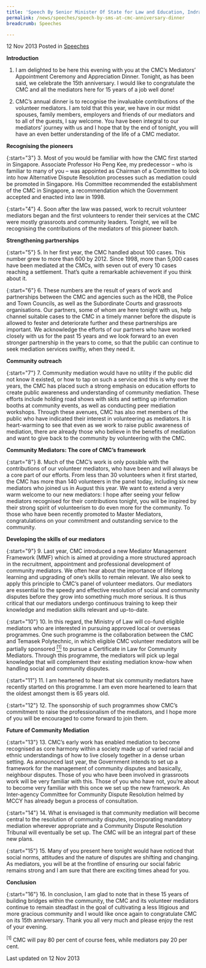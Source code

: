 ```yaml
---
title: 'Speech By Senior Minister Of State for Law and Education, Indranee Rajah, at the Community Mediation Centre’s 15th Year Anniversary Celebrations, Mediators’ Appointment Ceremony And Appreciation Dinner'
permalink: /news/speeches/speech-by-sms-at-cmc-anniversary-dinner
breadcrumb: Speeches

---
```



12 Nov 2013 Posted in [Speeches](/news/speeches)


**Introduction**

1. I am delighted to be here this evening with you at the CMC’s Mediators’ Appointment Ceremony and Appreciation Dinner. Tonight, as has been said, we celebrate the 15th anniversary. I would like to congratulate the CMC and all the mediators here for 15 years of a job well done!


2. CMC’s annual dinner is to recognise the invaluable contributions of the volunteer mediators. I am told that this year, we have in our midst spouses, family members, employers and friends of our mediators and to all of the guests, I say welcome. You have been integral to our mediators’ journey with us and I hope that by the end of tonight, you will have an even better understanding of the life of a CMC mediator. 


**Recognising the pioneers**

{:start="3"}
3. Most of you would be familiar with how the CMC first started in Singapore. Associate Professor Ho Peng Kee, my predecessor – who is familiar to many of you – was appointed as Chairman of a Committee to look into how Alternative Dispute Resolution processes such as mediation could be promoted in Singapore. His Committee recommended the establishment of the CMC in Singapore, a recommendation which the Government accepted and enacted into law in 1998.

{:start="4"}
4. Soon after the law was passed, work to recruit volunteer mediators began and the first volunteers to render their services at the CMC were mostly grassroots and community leaders. Tonight, we will be recognising the contributions of the mediators of this pioneer batch.

**Strengthening partnerships**

{:start="5"}
5. In her first year, the CMC handled about 100 cases. This number grew to more than 600 by 2012. Since 1998, more than 5,000 cases have been mediated at the CMCs, with seven out of every 10 cases reaching a settlement. That’s quite a remarkable achievement if you think about it.


{:start="6"}
6. These numbers are the result of years of work and partnerships between the CMC and agencies such as the HDB, the Police and Town Councils, as well as the Subordinate Courts and grassroots organisations. Our partners, some of whom are here tonight with us, help channel suitable cases to the CMC in a timely manner before the dispute is allowed to fester and deteriorate further and these partnerships are important. We acknowledge the efforts of our partners who have worked closely with us for the past 15 years and we look forward to an even stronger partnership in the years to come, so that the public can continue to seek mediation services swiftly, when they need it.


**Community outreach**

{:start="7"}
7. Community mediation would have no utility if the public did not know it existed, or how to tap on such a service and this is why over the years, the CMC has placed such a strong emphasis on education efforts to create public awareness and understanding of community mediation. These efforts include holding road shows with skits and setting up information booths at community events, as well as conducting peer mediation workshops. Through these avenues, CMC has also met members of the public who have indicated their interest in volunteering as mediators. It is heart-warming to see that even as we work to raise public awareness of mediation, there are already those who believe in the benefits of mediation and want to give back to the community by volunteering with the CMC.  



**Community Mediators: The core of CMC’s framework**

{:start="8"}
8. Much of the CMC’s work is only possible with the contributions of our volunteer mediators, who have been and will always be a core part of our efforts. From less than 30 volunteers when it first started, the CMC has more than 140 volunteers in the panel today, including six new mediators who joined us in August this year. We want to extend a very warm welcome to our new mediators: I hope after seeing your fellow mediators recognised for their contributions tonight, you will be inspired by their strong spirit of volunteerism to do even more for the community. To those who have been recently promoted to Master Mediators, congratulations on your commitment and outstanding service to the community.

**Developing the skills of our mediators**

{:start="9"}
9. Last year, CMC introduced a new Mediator Management Framework (MMF) which is aimed at providing a more structured approach in the recruitment, appointment and professional development of community mediators. We often hear about the importance of lifelong learning and upgrading of one’s skills to remain relevant. We also seek to apply this principle to CMC’s panel of volunteer mediators. Our mediators are essential to the speedy and effective resolution of social and community disputes before they grow into something much more serious. It is thus critical that our mediators undergo continuous training to keep their knowledge and mediation skills relevant and up-to-date.

{:start="10"}
10. In this regard, the Ministry of Law will co-fund eligible mediators who are interested in pursuing approved local or overseas programmes. One such programme is the collaboration between the CMC and Temasek Polytechnic, in which eligible CMC volunteer mediators will be partially sponsored <a href="#fn1"><sup>[1]</sup></a> to pursue a Certificate in Law for Community Mediators. Through this programme, the mediators will pick up legal knowledge that will complement their existing mediation know-how when handling social and community disputes.

{:start="11"}
11. I am heartened to hear that six community mediators have recently started on this programme. I am even more heartened to learn that the oldest amongst them is 65 years old.

{:start="12"}
12. The sponsorship of such programmes show CMC’s commitment to raise the professionalism of the mediators, and I hope more of you will be encouraged to come forward to join them. 


**Future of Community Mediation**

{:start="13"}
13. CMC’s early work has enabled mediation to become recognised as core harmony within a society made up of varied racial and ethnic understandings of how to live closely together in a dense urban setting.  As announced last year, the Government intends to set up a framework for the management of community disputes and basically, neighbour disputes. Those of you who have been involved in grassroots work will be very familiar with this. Those of you who have not, you’re about to become very familiar with this once we set up the new framework.  An Inter-agency Committee for Community Dispute Resolution helmed by MCCY has already begun a process of consultation.

{:start="14"}
14. What is envisaged is that community mediation will become central to the resolution of community disputes, incorporating mandatory mediation wherever appropriate and a Community Dispute Resolution Tribunal will eventually be set up.  The CMC will be an integral part of these new plans.

{:start="15"}
15. Many of you present here tonight would have noticed that social norms, attitudes and the nature of disputes are shifting and changing. As mediators, you will be at the frontline of ensuring our social fabric remains strong and I am sure that there are exciting times ahead for you.

**Conclusion**

{:start="16"}
16. In conclusion, I am glad to note that in these 15 years of building bridges within the community, the CMC and its volunteer mediators continue to remain steadfast in the goal of cultivating a less litigious and more gracious community and I would like once again to congratulate CMC on its 15th anniversary. Thank you all very much and please enjoy the rest of your evening.

<p id="fn1"><sup>[1]</sup> CMC will pay 80 per cent of course fees, while mediators pay 20 per cent. </p>


<p class="right-side-updated">Last updated on 12 Nov 2013</p>
